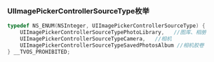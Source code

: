 
### UIImagePickerControllerSourceType枚举
```objective-c
typedef NS_ENUM(NSInteger, UIImagePickerControllerSourceType) {
    UIImagePickerControllerSourceTypePhotoLibrary,   //图库、相册
    UIImagePickerControllerSourceTypeCamera,   //相机
    UIImagePickerControllerSourceTypeSavedPhotosAlbum //相机胶卷
} __TVOS_PROHIBITED;
```
